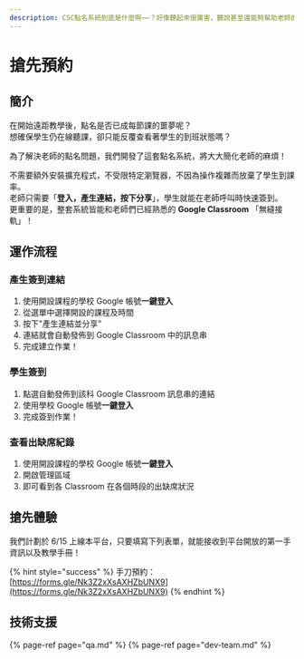 ```yaml
---
description: CSC點名系統到底是什麼啊⋯⋯？好像聽起來很厲害，聽說甚至還能夠幫助老師的點名作業。
---
```


# 搶先預約

## 簡介

在開始遠距教學後，點名是否已成每節課的噩夢呢？  
想確保學生仍在線聽課，卻只能反覆查看著學生的到班狀態嗎？

為了解決老師的點名問題，我們開發了這套點名系統，將大大簡化老師的麻煩！

不需要額外安裝擴充程式，不受限特定瀏覽器，不因為操作複雜而放棄了學生到課率。  
老師只需要「**登入，產生連結，按下分享**」，學生就能在老師呼叫時快速簽到。  
更重要的是，整套系統皆能和老師們已經熟悉的 **Google Classroom** 「無縫接軌」！

## 運作流程

### 產生簽到連結
1. 使用開設課程的學校 Google 帳號**一鍵登入**
2. 從選單中選擇開設的課程及時間
3. 按下"產生連結並分享"
4. 連結就會自動發佈到 Google Classroom 中的訊息串
5. 完成建立作業！

### 學生簽到
1. 點選自動發佈到該科 Google Classroom 訊息串的連結
2. 使用學校 Google 帳號**一鍵登入**
3. 完成簽到作業！

### 查看出缺席紀錄
1. 使用開設課程的學校 Google 帳號**一鍵登入**
2. 開啟管理區域
3. 即可看到各 Classroom 在各個時段的出缺席狀況

## 搶先體驗

我們計劃於 6/15 上線本平台，只要填寫下列表單，就能接收到平台開放的第一手資訊以及教學手冊！

{% hint style="success" %}
手刀預約：[https://forms.gle/Nk3Z2xXsAXHZbUNX9](https://forms.gle/Nk3Z2xXsAXHZbUNX9)
{% endhint %}

## 技術支援

{% page-ref page="qa.md" %}
{% page-ref page="dev-team.md" %}







